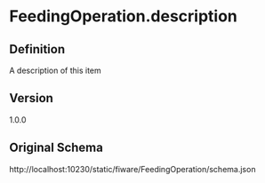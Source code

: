 # FeedingOperation.description

## Definition
A description of this item

## Version
1.0.0

## Original Schema
http://localhost:10230/static/fiware/FeedingOperation/schema.json
